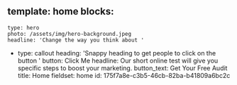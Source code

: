 template: home
blocks:
  - 
    type: hero
    photo: /assets/img/hero-background.jpeg
    headline: 'Change the way you think about '
  - 
    type: callout
    heading: 'Snappy heading to get people to click on the button '
    button: Click Me
    headline: Our short online test will give you specific steps to boost your marketing.
    button_text: Get Your Free Audit
title: Home
fieldset: home
id: 175f7a8e-c3b5-46cb-82ba-b41809a6bc2c
